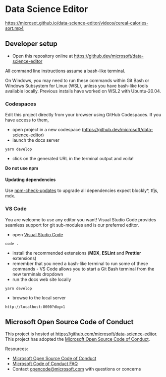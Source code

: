 # Data Science Editor

https://microsot.github.io/data-science-editor/videos/cereal-calories-sort.mp4

## Developer setup

-   Open this repository online at https://github.dev/microsoft/data-science-editor

All command line instructions assume a bash-like terminal.

On Windows, you may need to run these commands within Git Bash or Windows Subsystem for Linux (WSL), unless you have bash-like tools available locally. Previous installs have worked on WSL2 with Ubuntu-20.04.

### Codespaces

Edit this project directly from your browser using GitHub Codespaces. If you have access to them,

-   open project in a new codespace (https://github.dev/microsoft/data-science-editor)
-   launch the docs server

```
yarn develop
```

-   click on the generated URL in the terminal output and voila!

**Do not use npm**

#### Updating dependencies

Use [npm-check-updates](https://www.npmjs.com/package/npm-check-updates) to upgrade all dependencies expect blockly*, tfjs, mdx.

### VS Code

You are welcome to use any editor you want! Visual Studio Code
provides seamless support for git sub-modules and is our preferred editor.

-   open [Visual Studio Code](https://code.visualstudio.com/)

```
code .
```

-   install the recommended extensions (**MDX**, **ESLint** and **Prettier** extensions)
-   remember that you need a bash-like terminal to run some of these commands - VS Code allows you to start a Git Bash terminal from the new terminals dropdown
-   run the docs web site locally

```
yarn develop
```

-   browse to the local server

```
http://localhost:8000?dbg=1
```

## Microsoft Open Source Code of Conduct

This project is hosted at https://github.com/microsoft/data-science-editor.
This project has adopted the
[Microsoft Open Source Code of Conduct](https://opensource.microsoft.com/codeofconduct/).

Resources:

-   [Microsoft Open Source Code of Conduct](https://opensource.microsoft.com/codeofconduct/)
-   [Microsoft Code of Conduct FAQ](https://opensource.microsoft.com/codeofconduct/faq/)
-   Contact [opencode@microsoft.com](mailto:opencode@microsoft.com) with questions or concerns
